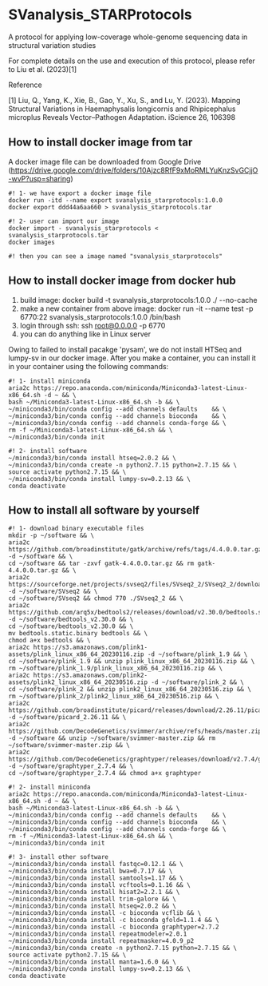 # SVanalysis_STARProtocols
A protocol for applying low-coverage whole-genome sequencing data in structural variation studies


For complete details on the use and execution of this protocol, please refer to Liu et al. (2023)[1]


Reference


[1] Liu, Q., Yang, K., Xie, B., Gao, Y., Xu, S., and Lu, Y. (2023). Mapping Structural Variations in Haemaphysalis longicornis and Rhipicephalus microplus Reveals Vector–Pathogen Adaptation. iScience 26, 106398

## How to install docker image from tar

A docker image file can be downloaded from Google Drive (https://drive.google.com/drive/folders/10Ajzc8RfF9xMoRMLYuKnzSvGCjjO-wvP?usp=sharing)
```
#! 1- we have export a docker image file
docker run -itd --name export svanalysis_starprotocols:1.0.0
docker export ddd44a6aa660 > svanalysis_starprotocols.tar

#! 2- user can import our image
docker import - svanalysis_starprotocols < svanalysis_starprotocols.tar
docker images

#! then you can see a image named "svanalysis_starprotocols"
```

## How to install docker image from docker hub

1. build image: docker build -t svanalysis_starprotocols:1.0.0 ./ --no-cache
2. make a new container from above image: docker run -it --name test -p 6770:22 svanalysis_starprotocols:1.0.0 /bin/bash
3. login through ssh: ssh root@0.0.0.0 -p 6770
4. you can do anything like in Linux server


Owing to failed to install pacakge 'pysam', we do not install HTSeq and lumpy-sv in our docker image. After you make a container, you can install it in your container using the following commands:

```
#! 1- install miniconda
aria2c https://repo.anaconda.com/miniconda/Miniconda3-latest-Linux-x86_64.sh -d ~ && \
bash ~/Miniconda3-latest-Linux-x86_64.sh -b && \
~/miniconda3/bin/conda config --add channels defaults    && \
~/miniconda3/bin/conda config --add channels bioconda    && \
~/miniconda3/bin/conda config --add channels conda-forge && \
rm -f ~/Miniconda3-latest-Linux-x86_64.sh && \
~/miniconda3/bin/conda init

#! 2- install software
~/miniconda3/bin/conda install htseq=2.0.2 && \
~/miniconda3/bin/conda create -n python2.7.15 python=2.7.15 && \
source activate python2.7.15 && \
~/miniconda3/bin/conda install lumpy-sv=0.2.13 && \
conda deactivate 
```

## How to install all software by yourself
```
#! 1- download binary executable files
mkdir -p ~/software && \
aria2c https://github.com/broadinstitute/gatk/archive/refs/tags/4.4.0.0.tar.gz -d ~/software && \
cd ~/software && tar -zxvf gatk-4.4.0.0.tar.gz && rm gatk-4.4.0.0.tar.gz && \
aria2c https://sourceforge.net/projects/svseq2/files/SVseq2_2/SVseq2_2/download -d ~/software/SVseq2 && \
cd ~/software/SVseq2 && chmod 770 ./SVseq2_2 && \
aria2c https://github.com/arq5x/bedtools2/releases/download/v2.30.0/bedtools.static.binary -d ~/software/bedtools_v2.30.0 && \
cd ~/software/bedtools_v2.30.0 && \
mv bedtools.static.binary bedtools && \
chmod a+x bedtools && \
aria2c https://s3.amazonaws.com/plink1-assets/plink_linux_x86_64_20230116.zip -d ~/software/plink_1.9 && \
cd ~/software/plink_1.9 && unzip plink_linux_x86_64_20230116.zip && \
rm ~/software/plink_1.9/plink_linux_x86_64_20230116.zip && \
aria2c https://s3.amazonaws.com/plink2-assets/plink2_linux_x86_64_20230516.zip -d ~/software/plink_2 && \
cd ~/software/plink_2 && unzip plink2_linux_x86_64_20230516.zip && \
rm ~/software/plink_2/plink2_linux_x86_64_20230516.zip && \
aria2c https://github.com/broadinstitute/picard/releases/download/2.26.11/picard.jar -d ~/software/picard_2.26.11 && \
aria2c https://github.com/DecodeGenetics/svimmer/archive/refs/heads/master.zip -d ~/software && unzip ~/software/svimmer-master.zip && rm ~/software/svimmer-master.zip && \
aria2c https://github.com/DecodeGenetics/graphtyper/releases/download/v2.7.4/graphtyper -d ~/software/graphtyper_2.7.4 && \
cd ~/software/graphtyper_2.7.4 && chmod a+x graphtyper

#! 2- install miniconda
aria2c https://repo.anaconda.com/miniconda/Miniconda3-latest-Linux-x86_64.sh -d ~ && \
bash ~/Miniconda3-latest-Linux-x86_64.sh -b && \
~/miniconda3/bin/conda config --add channels defaults    && \
~/miniconda3/bin/conda config --add channels bioconda    && \
~/miniconda3/bin/conda config --add channels conda-forge && \
rm -f ~/Miniconda3-latest-Linux-x86_64.sh && \
~/miniconda3/bin/conda init

#! 3- install other software
~/miniconda3/bin/conda install fastqc=0.12.1 && \
~/miniconda3/bin/conda install bwa=0.7.17 && \
~/miniconda3/bin/conda install samtools=1.17 && \
~/miniconda3/bin/conda install vcftools=0.1.16 && \
~/miniconda3/bin/conda install hisat2=2.2.1 && \
~/miniconda3/bin/conda install trim-galore && \
~/miniconda3/bin/conda install htseq=2.0.2 && \
~/miniconda3/bin/conda install -c bioconda vcflib && \
~/miniconda3/bin/conda install -c bioconda gfold=1.1.4 && \
~/miniconda3/bin/conda install -c bioconda graphtyper=2.7.2
~/miniconda3/bin/conda install repeatmodeler=2.0.1
~/miniconda3/bin/conda install repeatmasker=4.0.9_p2
~/miniconda3/bin/conda create -n python2.7.15 python=2.7.15 && \
source activate python2.7.15 && \
~/miniconda3/bin/conda install manta=1.6.0 && \
~/miniconda3/bin/conda install lumpy-sv=0.2.13 && \
conda deactivate
```

